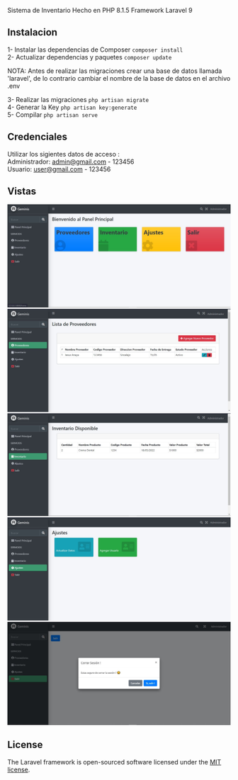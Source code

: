 
Sistema de Inventario Hecho en PHP 8.1.5 Framework Laravel 9
<br>
## Instalacion
1- Instalar las dependencias de Composer `````` composer install `````` <br>
2- Actualizar dependencias y paquetes `````` composer update `````` <br>

NOTA: Antes de realizar las migraciones crear una base de datos llamada 'laravel', de lo contrario cambiar el nombre de la base de datos en el archivo .env  <br>

3- Realizar las migraciones  `````` php artisan migrate `````` <br>
4- Generar la Key  `````` php artisan key:generate `````` <br>
5- Compilar `````` php artisan serve `````` <br>


## Credenciales
Utilizar los sigientes datos de acceso : <br>
Administrador: admin@gmail.com - 123456 <br>
Usuario: user@gmail.com - 123456 <br>

## Vistas
![Dashboard](https://github.com/MaironDev/Sistema-de-Inventario-Laravel/blob/main/assets/Dashboard.jpg)<br>
![Proveedores](https://github.com/MaironDev/Sistema-de-Inventario-Laravel/blob/main/assets/Proveedores.jpg)<br>
![Inventario](https://github.com/MaironDev/Sistema-de-Inventario-Laravel/blob/main/assets/Inventario.jpg)<br>
![Ajustes](https://github.com/MaironDev/Sistema-de-Inventario-Laravel/blob/main/assets/Ajustes.jpg)<br>
![Salir](https://github.com/MaironDev/Sistema-de-Inventario-Laravel/blob/main/assets/Salir.jpg)<br>


## License

The Laravel framework is open-sourced software licensed under the [MIT license](https://opensource.org/licenses/MIT).

